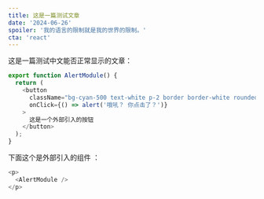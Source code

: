 ```yaml
---
title: 这是一篇测试文章
date: '2024-06-26'
spoiler: '我的语言的限制就是我的世界的限制。'
cta: 'react'
---
```


这是一篇测试中文能否正常显示的文章：

```js
export function AlertModule() {
  return (
    <button
      className="bg-cyan-500 text-white p-2 border border-white rounded-md hover:cursor-pointer"
      onClick={() => alert('哦吼？ 你点击了？')}
    >
      这是一个外部引入的按钮
    </button>
  );
}
```

下面这个是外部引入的组件 ：

```js eval
<p>
  <AlertModule />
</p>
```
